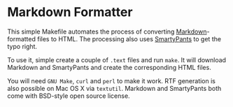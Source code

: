 Markdown Formatter
==================

This simple Makefile automates the process of converting [Markdown][]-formatted
files to HTML.
The processing also uses [SmartyPants][] to get the typo right.

To use it, simple create a couple of `.text` files and run `make`.
It will download Markdown and SmartyPants and create the corresponding HTML
files.

You will need `GNU Make`, `curl` and `perl` to make it work.
RTF generation is also possible on Mac OS X via `textutil`.
Markdown and SmartyPants both come with BSD-style open source license.

[Markdown]: http://daringfireball.net/projects/markdown/
[SmartyPants]: http://daringfireball.net/projects/smartypants/
